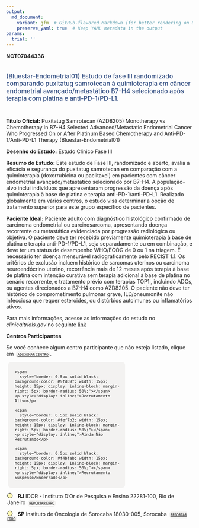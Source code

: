 ```yaml
---
output: 
  md_document:
    variant: gfm  # GitHub-flavored Markdown (for better rendering on GitHub)
    preserve_yaml: true  # Keep YAML metadata in the output
params:
  trial: ''
---
```


<script async src="https://scripts.simpleanalyticscdn.com/latest.js"></script>

**NCT07044336**

<div style="padding: 5px 5px 5px 0px; font-size: 1.20em; font-weight: 500; color: #2E4A7F; text-align: left; margin-bottom: 20px">

(Bluestar-Endometrial01) Estudo de fase III randomizado comparando
puxitatug samrotecan à quimioterapia em câncer endometrial
avançado/metastático B7-H4 selecionado após terapia com platina e
anti-PD-1/PD-L1.

</div>

**Título Oficial:** Puxitatug Samrotecan (AZD8205) Monotherapy vs
Chemotherapy in B7-H4 Selected Advanced/Metastatic Endometrial Cancer
Who Progressed On or After Platinum Based Chemotherapy and
Anti-PD-1/Anti-PD-L1 Therapy (Bluestar-Endometrial01)

**Desenho do Estudo:** Estudo Clinico Fase III

**Resumo do Estudo:** Este estudo de Fase III, randomizado e aberto,
avalia a eficácia e segurança do puxitatug samrotecan em comparação com
a quimioterapia (doxorrubicina ou paclitaxel) em pacientes com câncer
endometrial avançado/metastático selecionado por B7-H4. A população-alvo
inclui indivíduos que apresentaram progressão da doença após
quimioterapia à base de platina e terapia anti-PD-1/anti-PD-L1.
Realizado globalmente em vários centros, o estudo visa determinar a
opção de tratamento superior para este grupo específico de pacientes.

**Paciente Ideal:** Paciente adulto com diagnóstico histológico
confirmado de carcinoma endometrial ou carcinosarcoma, apresentando
doença recorrente ou metastática evidenciada por progressão radiológica
ou objetiva. O paciente deve ter recebido previamente quimioterapia à
base de platina e terapia anti-PD-1/PD-L1, seja separadamente ou em
combinação, e deve ter um status de desempenho WHO/ECOG de 0 ou 1 na
triagem. É necessário ter doença mensurável radiograficamente pelo
RECIST 1.1. Os critérios de exclusão incluem histórico de sarcomas
uterinos ou carcinoma neuroendócrino uterino, recorrência mais de 12
meses após terapia à base de platina com intenção curativa sem terapia
adicional à base de platina no cenário recorrente, e tratamento prévio
com terapias TOP1i, incluindo ADCs, ou agentes direcionados a B7-H4 como
AZD8205. O paciente não deve ter histórico de comprometimento pulmonar
grave, ILD/pneumonite não infecciosa que requer esteroides, ou
distúrbios autoimunes ou inflamatórios ativos.

Para mais informações, acesse as informações do estudo no
*clinicaltrials.gov* no seguinte
[link](https://clinicaltrials.gov/ct2/show/NCT07044336)

**Centros Participantes**

Se você conhece algum centro participante que não esteja listado, clique
em
<span style="color: #2E4A7F; margin-left: 2px; padding: 4px; background-color: #f3f2f1; border-radius: 8px; font-weight: 500; font-size: 0.6em"><a
href="https://cancertrialsbr.shinyapps.io/formsapp?study_nct_id=NCT07044336&amp;location_id=N%2FA&amp;location_full_name=N%2FA&amp;form_type=Adicionar%20Centro"
target="_blank">ADICIONAR CENTRO</a></span>.

<div style="margin-bottom: 8px; margin-left: 5px; padding: 8px; max-width: 300px; background-color: #f3f2f1; border-radius: 8px; font-size: 0.9em">

<div style="margin-left: 10px;">

    <span 
      style="border: 0.5px solid black; background-color: #9fd89f; width: 15px; height: 15px; display: inline-block; margin-right: 5px; border-radius: 50%;"></span>
    <p style="display: inline;">Recrutamento Ativo</p>

</div>

<div style="margin-left: 10px;">

    <span 
      style="border: 0.5px solid black; background-color: #fef7b2; width: 15px; height: 15px; display: inline-block; margin-right: 5px; border-radius: 50%;"></span>
    <p style="display: inline;">Ainda Não Recrutando</p>

</div>

<div style="margin-left: 10px;">

    <span 
      style="border: 0.5px solid black; background-color: #f4bfab; width: 15px; height: 15px; display: inline-block; margin-right: 5px; border-radius: 50%;"></span>
    <p style="display: inline;">Recrutamento Suspenso/Encerrado</p>

</div>

</div>

<div style="margin: 3px;">

<span style="border: 0.5px solid black; display: inline-block; width: 12px; height: 12px; border-radius: 50%; margin-right: 10px; padding-bottom: 0px; background-color: #fef7b2;"></span>
<b>RJ</b> IDOR - Instituto D’Or de Pesquisa e Ensino 22281-100, Rio de
Janeiro
<span style="color: #2E4A7F; margin-left: 2px; padding: 4px; background-color: #f3f2f1; border-radius: 8px; font-weight: 500; font-size: 0.6em"><a
href="https://cancertrialsbr.shinyapps.io/formsapp?study_nct_id=NCT07044336&amp;location_id=RESEARCHSITERIODEJANEIRO22281100BRAZIL&amp;location_full_name=IDOR%20-%20Instituto%20D%27Or%20de%20Pesquisa%20e%20Ensino%2C%2022281-100%2C%20Rio%20de%20Janeiro&amp;form_type=Reportar%20Erro"
target="_blank">REPORTAR ERRO</a></span>

</div>

<div style="margin: 3px;">

<span style="border: 0.5px solid black; display: inline-block; width: 12px; height: 12px; border-radius: 50%; margin-right: 10px; padding-bottom: 0px; background-color: #fef7b2;"></span>
<b>SP</b> Instituto de Oncologia de Sorocaba 18030-005, Sorocaba
<span style="color: #2E4A7F; margin-left: 2px; padding: 4px; background-color: #f3f2f1; border-radius: 8px; font-weight: 500; font-size: 0.6em"><a
href="https://cancertrialsbr.shinyapps.io/formsapp?study_nct_id=NCT07044336&amp;location_id=RESEARCHSITESOROCABA18030005BRAZIL&amp;location_full_name=Instituto%20de%20Oncologia%20de%20Sorocaba%2C%2018030-005%2C%20Sorocaba&amp;form_type=Reportar%20Erro"
target="_blank">REPORTAR ERRO</a></span>

</div>
